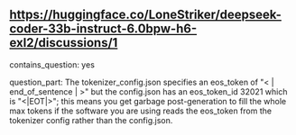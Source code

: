 ## https://huggingface.co/LoneStriker/deepseek-coder-33b-instruct-6.0bpw-h6-exl2/discussions/1

contains_question: yes

question_part: The tokenizer_config.json specifies an eos_token of "< | end_of_sentence | >" but the config.json has an eos_token_id 32021 which is "<|EOT|>"; this means you get garbage post-generation to fill the whole max tokens if the software you are using reads the eos_token from the tokenizer config rather than the config.json.